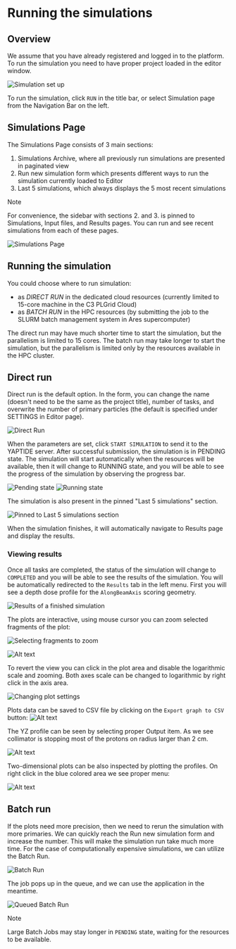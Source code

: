 # Running the simulations

## Overview

We assume that you have already registered and logged in to the platform.
To run the simulation you need to have proper project loaded in the editor window. 

![Simulation set up](assets/running/simulation_set_up.png)

To run the simulation, click `RUN` in the title bar, or select Simulation page from the Navigation Bar on the left.

## Simulations Page

The Simulations Page consists of 3 main sections:

1. Simulations Archive, where all previously run simulations are presented in paginated view
2. Run new simulation form which presents different ways to run the simulation currently loaded to Editor
3. Last 5 simulations, which always displays the 5 most recent simulations

> [!NOTE]
> For convenience, the sidebar with sections 2. and 3. is pinned to Simulations, Input files, and Results pages.
> You can run and see recent simulations from each of these pages.

![Simulations Page](assets/running/simulations_page.png)

## Running the simulation

You could choose where to run simulation:

 - as *DIRECT RUN* in the dedicated cloud resources (currently limited to 15-core machine in the C3 PLGrid Cloud)
 - as *BATCH RUN* in the HPC resources (by submitting the job to the SLURM batch management system in Ares supercomputer)

 The direct run may have much shorter time to start the simulation, but the parallelism is limited to 15 cores.
 The batch run may take longer to start the simulation, but the parallelism is limited only by the resources available in the HPC cluster.

## Direct run

Direct run is the default option. In the form, you can change the name (doesn't need to be the same as the project title),
number of tasks, and overwrite the number of primary particles (the default is specified under SETTINGS in Editor page).

![Direct Run](assets/running/direct_run.png)

When the parameters are set, click `START SIMULATION` to send it to the YAPTIDE server.
After successful submission, the simulation is in PENDING state.
The simulation will start automatically when the resources will be available, then it will change to RUNNING state,
and you will be able to see the progress of the simulation by observing the progress bar.

![Pending state](assets/running/direct_run_pending.png)
![Running state](assets/running/direct_run_running.png)

The simulation is also present in the pinned "Last 5 simulations" section.

![Pinned to Last 5 simulations section](assets/running/direct_run_queue.png)

When the simulation finishes, it will automatically navigate to Results page and display the results.

### Viewing results

Once all tasks are completed, the status of the simulation will change to `COMPLETED` and you will be able to see the results of the simulation.
You will be automatically redirected to the `Results` tab in the left menu.
First you will see a depth dose profile for the `AlongBeamAxis` scoring geometry.

![Results of a finished simulation](assets/running/finished_results.png)

The plots are interactive, using mouse cursor you can zoom selected fragments of the plot:

![Selecting fragments to zoom](assets/running/zoom_selected.png)

![Alt text](assets/running/zoomed.png)

To revert the view you can click in the plot area and disable the logarithmic scale and zooming.
Both axes scale can be changed to logarithmic by right click in the axis area.

![Changing plot settings](assets/running/plot_settings.gif)

Plots data can be saved to CSV file by clicking on the `Export graph to CSV` button:
![Alt text](assets/running/export_csv.png)

The YZ profile can be seen by selecting proper Output item. As we see collimator is stopping most of the protons on radius larger than 2 cm.

![Alt text](assets/running/collimator_results.png)

Two-dimensional plots can be also inspected by plotting the profiles. On right click in the blue colored area we see proper menu:

![Alt text](assets/running/profiles.gif)

## Batch run

If the plots need more precision, then we need to rerun the simulation with more primaries. We can quickly reach the Run new simulation form
and increase the number. This will make the simulation run take much more time. For the case of computationally expensive simulations,
we can utilize the Batch Run.

![Batch Run](assets/running/batch_run.png)

The job pops up in the queue, and we can use the application in the meantime.

![Queued Batch Run](assets/running/batch_run_queue.png)

> [!NOTE]
> Large Batch Jobs may stay longer in `PENDING` state, waiting for the resources to be available.